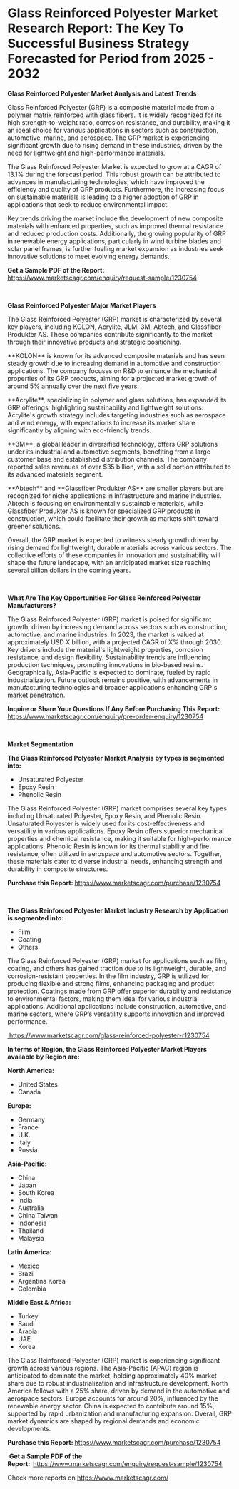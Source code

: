 <p><h1>Glass Reinforced Polyester Market Research Report: The Key To Successful Business Strategy Forecasted for Period from 2025 - 2032</h1></p><p><strong>Glass Reinforced Polyester Market Analysis and Latest Trends</strong></p>
<p><p>Glass Reinforced Polyester (GRP) is a composite material made from a polymer matrix reinforced with glass fibers. It is widely recognized for its high strength-to-weight ratio, corrosion resistance, and durability, making it an ideal choice for various applications in sectors such as construction, automotive, marine, and aerospace. The GRP market is experiencing significant growth due to rising demand in these industries, driven by the need for lightweight and high-performance materials.</p><p>The Glass Reinforced Polyester Market is expected to grow at a CAGR of 13.1% during the forecast period. This robust growth can be attributed to advances in manufacturing technologies, which have improved the efficiency and quality of GRP products. Furthermore, the increasing focus on sustainable materials is leading to a higher adoption of GRP in applications that seek to reduce environmental impact. </p><p>Key trends driving the market include the development of new composite materials with enhanced properties, such as improved thermal resistance and reduced production costs. Additionally, the growing popularity of GRP in renewable energy applications, particularly in wind turbine blades and solar panel frames, is further fueling market expansion as industries seek innovative solutions to meet evolving energy demands.</p></p>
<p><strong>Get a Sample PDF of the Report:&nbsp;</strong> <a href="https://www.marketscagr.com/enquiry/request-sample/1230754?utm_campaign=2998&utm_medium=2&utm_source=Github&utm_content=ia&utm_term=01042025&utm_id=glass-reinforced-polyester">https://www.marketscagr.com/enquiry/request-sample/1230754</a></p>
<p>&nbsp;</p>
<p><strong>Glass Reinforced Polyester Major Market Players</strong></p>
<p><p>The Glass Reinforced Polyester (GRP) market is characterized by several key players, including KOLON, Acrylite, JLM, 3M, Abtech, and Glassfiber Produkter AS. These companies contribute significantly to the market through their innovative products and strategic positioning.</p><p>**KOLON** is known for its advanced composite materials and has seen steady growth due to increasing demand in automotive and construction applications. The company focuses on R&D to enhance the mechanical properties of its GRP products, aiming for a projected market growth of around 5% annually over the next five years.</p><p>**Acrylite**, specializing in polymer and glass solutions, has expanded its GRP offerings, highlighting sustainability and lightweight solutions. Acrylite's growth strategy includes targeting industries such as aerospace and wind energy, with expectations to increase its market share significantly by aligning with eco-friendly trends.</p><p>**3M**, a global leader in diversified technology, offers GRP solutions under its industrial and automotive segments, benefiting from a large customer base and established distribution channels. The company reported sales revenues of over $35 billion, with a solid portion attributed to its advanced materials segment.</p><p>**Abtech** and **Glassfiber Produkter AS** are smaller players but are recognized for niche applications in infrastructure and marine industries. Abtech is focusing on environmentally sustainable materials, while Glassfiber Produkter AS is known for specialized GRP products in construction, which could facilitate their growth as markets shift toward greener solutions.</p><p>Overall, the GRP market is expected to witness steady growth driven by rising demand for lightweight, durable materials across various sectors. The collective efforts of these companies in innovation and sustainability will shape the future landscape, with an anticipated market size reaching several billion dollars in the coming years.</p></p>
<p>&nbsp;</p>
<p><strong>What Are The Key Opportunities For Glass Reinforced Polyester Manufacturers?</strong></p>
<p><p>The Glass Reinforced Polyester (GRP) market is poised for significant growth, driven by increasing demand across sectors such as construction, automotive, and marine industries. In 2023, the market is valued at approximately USD X billion, with a projected CAGR of X% through 2030. Key drivers include the material's lightweight properties, corrosion resistance, and design flexibility. Sustainability trends are influencing production techniques, prompting innovations in bio-based resins. Geographically, Asia-Pacific is expected to dominate, fueled by rapid industrialization. Future outlook remains positive, with advancements in manufacturing technologies and broader applications enhancing GRP's market penetration.</p></p>
<p><strong>Inquire or Share Your Questions If Any Before Purchasing This Report:</strong> <a href="https://www.marketscagr.com/enquiry/pre-order-enquiry/1230754?utm_campaign=2998&utm_medium=2&utm_source=Github&utm_content=ia&utm_term=01042025&utm_id=glass-reinforced-polyester">https://www.marketscagr.com/enquiry/pre-order-enquiry/1230754</a></p>
<p>&nbsp;</p>
<p><strong>Market Segmentation</strong></p>
<p><strong>The Glass Reinforced Polyester Market Analysis by types is segmented into:</strong></p>
<p><ul><li>Unsaturated Polyester</li><li>Epoxy Resin</li><li>Phenolic Resin</li></ul></p>
<p><p>The Glass Reinforced Polyester (GRP) market comprises several key types including Unsaturated Polyester, Epoxy Resin, and Phenolic Resin. Unsaturated Polyester is widely used for its cost-effectiveness and versatility in various applications. Epoxy Resin offers superior mechanical properties and chemical resistance, making it suitable for high-performance applications. Phenolic Resin is known for its thermal stability and fire resistance, often utilized in aerospace and automotive sectors. Together, these materials cater to diverse industrial needs, enhancing strength and durability in composite structures.</p></p>
<p><strong>Purchase this Report:&nbsp;</strong><a href="https://www.marketscagr.com/purchase/1230754?utm_campaign=2998&utm_medium=2&utm_source=Github&utm_content=ia&utm_term=01042025&utm_id=glass-reinforced-polyester">https://www.marketscagr.com/purchase/1230754</a></p>
<p>&nbsp;</p>
<p><strong>The Glass Reinforced Polyester Market Industry Research by Application is segmented into:</strong></p>
<p><ul><li>Film</li><li>Coating</li><li>Others</li></ul></p>
<p><p>The Glass Reinforced Polyester (GRP) market for applications such as film, coating, and others has gained traction due to its lightweight, durable, and corrosion-resistant properties. In the film industry, GRP is utilized for producing flexible and strong films, enhancing packaging and product protection. Coatings made from GRP offer superior durability and resistance to environmental factors, making them ideal for various industrial applications. Additional applications include construction, automotive, and marine sectors, where GRP’s versatility supports innovation and improved performance.</p></p>
<p><a href="https://www.marketscagr.com/glass-reinforced-polyester-r1230754?utm_campaign=2998&utm_medium=2&utm_source=Github&utm_content=ia&utm_term=01042025&utm_id=glass-reinforced-polyester">&nbsp;https://www.marketscagr.com/glass-reinforced-polyester-r1230754</a></p>
<p><strong>In terms of Region, the Glass Reinforced Polyester Market Players available by Region are:</strong></p>
<p>
    <p> <strong> North America: </strong>
        <ul>
            <li>United States</li>
            <li>Canada</li>
        </ul>
        </p> 
    <p> <strong> Europe: </strong>
        <ul>
            <li>Germany</li>
            <li>France</li>
            <li>U.K.</li>
            <li>Italy</li>
            <li>Russia</li>
        </ul>
        </p> 
    <p> <strong> Asia-Pacific: </strong>
        <ul>
            <li>China</li>
            <li>Japan</li>
            <li>South Korea</li>
            <li>India</li>
            <li>Australia</li>
            <li>China Taiwan</li>
            <li>Indonesia</li>
            <li>Thailand</li>
            <li>Malaysia</li>
        </ul>
        </p> 
    <p> <strong> Latin America: </strong>
        <ul>
            <li>Mexico</li>
            <li>Brazil</li>
            <li>Argentina Korea</li>
            <li>Colombia</li>
        </ul>
        </p> 
    <p> <strong> Middle East & Africa: </strong>
        <ul>
            <li>Turkey</li>
            <li>Saudi</li>
            <li>Arabia</li>
            <li>UAE</li>
            <li>Korea</li>
        </ul>
    </p>
    </p>
<p><p>The Glass Reinforced Polyester (GRP) market is experiencing significant growth across various regions. The Asia-Pacific (APAC) region is anticipated to dominate the market, holding approximately 40% market share due to robust industrialization and infrastructure development. North America follows with a 25% share, driven by demand in the automotive and aerospace sectors. Europe accounts for around 20%, influenced by the renewable energy sector. China is expected to contribute around 15%, supported by rapid urbanization and manufacturing expansion. Overall, GRP market dynamics are shaped by regional demands and economic developments.</p></p>
<p><strong>Purchase this Report: </strong><a href="https://www.marketscagr.com/purchase/1230754?utm_campaign=2998&utm_medium=2&utm_source=Github&utm_content=ia&utm_term=01042025&utm_id=glass-reinforced-polyester">https://www.marketscagr.com/purchase/1230754</a></p>
<p>&nbsp;<strong>Get a Sample PDF of the Report:&nbsp;&nbsp;</strong><a href="https://www.marketscagr.com/enquiry/request-sample/1230754?utm_campaign=2998&utm_medium=2&utm_source=Github&utm_content=ia&utm_term=01042025&utm_id=glass-reinforced-polyester">https://www.marketscagr.com/enquiry/request-sample/1230754</a></p>
<p><strong></strong></p>
<p>Check more reports on <a href="https://www.marketscagr.com/?utm_campaign=2998&utm_medium=2&utm_source=Github&utm_content=ia&utm_term=01042025&utm_id=glass-reinforced-polyester">https://www.marketscagr.com/</a></p>